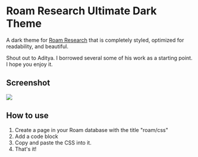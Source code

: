# Roam Research Ultimate Dark Theme

A dark theme for [Roam Research](https://roamresearch.com) that is completely styled, optimized for readability, and beautiful. 

Shout out to Aditya. I borrowed several some of his work as a starting point. I hope you enjoy it.

## Screenshot
![](/roam-screenshot.png)

## How to use
1) Create a page in your Roam database with the title "roam/css"
2) Add a code block
3) Copy and paste the CSS into it.
4) That's it!
